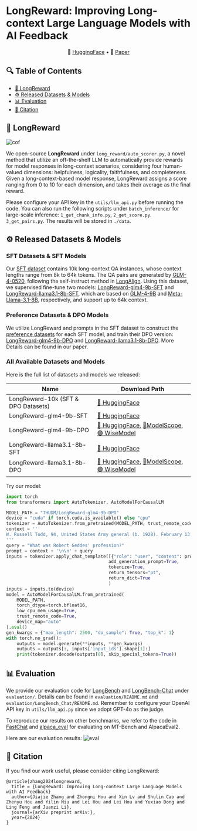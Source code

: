 # LongReward: Improving Long-context Large Language Models with AI Feedback

<p align="center">
    🤗 <a href="https://huggingface.co/datasets/THUDM/LongReward-10k" target="_blank">HuggingFace</a> • 📃 <a href="https://arxiv.org/abs/" target="_blank">Paper</a>
</p>

## 🔍 Table of Contents

- [🤖️ LongReward](#longreward)
- [⚙️ Released Datasets & Models](#model)
- [📊 Evaluation](#evaluation)
- [📝 Citation](#citation)

<a name="longreward"></a>

## 🤖️ LongReward

![cof](https://github.com/user-attachments/assets/a9b06ba1-23ca-44b4-be98-dc2b59b5b84c)

We open-source **LongReward** under `long_reward/auto_scorer.py`, a novel method that utilize an off-the-shelf LLM to
automatically provide rewards for model responses in long-context scenarios, considering four human-valued dimensions:
helpfulness, logicality, faithfulness, and completeness. Given a long-context-based model response, LongReward assigns a
score ranging from 0 to 10 for each dimension, and takes their average as the final reward.

Please configure your API key in the `utils/llm_api.py` before running the code. You can also run the following scripts
under `batch_inference/` for large-scale inference: `1_get_chunk_info.py`, `2_get_score.py`. `3_get_pairs.py`. The
results will be stored in `./data`.

<a name="model"></a>

## ⚙️ Released Datasets & Models

### SFT Datasets & SFT Models

Our [SFT dataset](https://huggingface.co/datasets/THUDM/LongReward-10k) contains 10k long-context QA instances, whose
context lengths range from 8k to 64k tokens. The QA pairs are generated
by [GLM-4-0520](https://bigmodel.cn/dev/api/normal-model/glm-4), following the self-instruct method
in [LongAlign](https://github.com/THUDM/LongAlign).
Using this dataset, we supervised fine-tune two
models: [LongReward-glm4-9b-SFT](https://huggingface.co/NeoZ123/LongReward-glm4-9b-SFT)
and [LongReward-llama3.1-8b-SFT](https://huggingface.co/NeoZ123/LongReward-llama3.1-8b-SFT), which are based
on [GLM-4-9B](https://huggingface.co/THUDM/glm-4-9b)
and [Meta-Llama-3.1-8B](https://huggingface.co/meta-llama/Meta-Llama-3.1-8B), respectively, and support up to 64k
context.

### Preference Datasets & DPO Models

We utilize LongReward and prompts in the SFT dataset to construct
the [preference datasets](https://huggingface.co/datasets/THUDM/LongReward-10k) for each SFT model, and train their DPO
version: [LongReward-glm4-9b-DPO](https://huggingface.co/THUDM/LongReward-glm4-9b-DPO)
and [LongReward-llama3.1-8b-DPO](https://huggingface.co/THUDM/LongReward-llama3.1-8b-DPO). More Details can be found in
our paper.

### All Available Datasets and Models

Here is the full list of datasets and models we released:

| Name                                | Download Path                                                                                                                                                                                                                              |
|-------------------------------------|--------------------------------------------------------------------------------------------------------------------------------------------------------------------------------------------------------------------------------------------|
| LongReward-10k (SFT & DPO Datasets) | [🤗 HuggingFace](https://huggingface.co/datasets/THUDM/LongReward-10k)                                                                                                                                                                     |
| LongReward-glm4-9b-SFT              | [🤗 HuggingFace](https://huggingface.co/NeoZ123/LongReward-glm4-9b-SFT)                                                                                                                                                                    |
| LongReward-glm4-9b-DPO              | [🤗 HuggingFace](https://huggingface.co/THUDM/LongReward-glm4-9b-DPO), [🤖ModelScope](https://modelscope.cn/models/ZhipuAI/LongReward-glm4-9b-DPO),[🟣 WiseModel](https://wisemodel.cn/models/ZhipuAI/LongReward-glm4-9b-dpo)              |
| LongReward-llama3.1-8b-SFT          | [🤗 HuggingFace](https://huggingface.co/NeoZ123/LongReward-llama3.1-8b-SFT)                                                                                                                                                                |
| LongReward-llama3.1-8b-DPO          | [🤗 HuggingFace](https://huggingface.co/THUDM/LongReward-llama3.1-8b-DPO), [🤖ModelScope](https://modelscope.cn/models/ZhipuAI/LongReward-llama3.1-8b-dpo), [🟣 WiseModel](https://wisemodel.cn/models/ZhipuAI/LongReward-llama3.1-8b-dpo) |

Try our model:

```python
import torch
from transformers import AutoTokenizer, AutoModelForCausalLM

MODEL_PATH = "THUDM/LongReward-glm4-9b-DPO"
device = "cuda" if torch.cuda.is_available() else "cpu"
tokenizer = AutoTokenizer.from_pretrained(MODEL_PATH, trust_remote_code=True)
context = '''
W. Russell Todd, 94, United States Army general (b. 1928). February 13. Tim Aymar, 59, heavy metal singer (Pharaoh) (b. 1963). Marshall \"Eddie\" Conway, 76, Black Panther Party leader (b. 1946). Roger Bonk, 78, football player (North Dakota Fighting Sioux, Winnipeg Blue Bombers) (b. 1944). Conrad Dobler, 72, football player (St. Louis Cardinals, New Orleans Saints, Buffalo Bills) (b. 1950). Brian DuBois, 55, baseball player (Detroit Tigers) (b. 1967). Robert Geddes, 99, architect, dean of the Princeton University School of Architecture (1965–1982) (b. 1923). Tom Luddy, 79, film producer (Barfly, The Secret Garden), co-founder of the Telluride Film Festival (b. 1943). David Singmaster, 84, mathematician (b. 1938).
'''
query = "What was Robert Geddes' profession?"
prompt = context + '\n\n' + query
inputs = tokenizer.apply_chat_template([{"role": "user", "content": prompt}],
                                       add_generation_prompt=True,
                                       tokenize=True,
                                       return_tensors="pt",
                                       return_dict=True
                                       )
inputs = inputs.to(device)
model = AutoModelForCausalLM.from_pretrained(
    MODEL_PATH,
    torch_dtype=torch.bfloat16,
    low_cpu_mem_usage=True,
    trust_remote_code=True,
    device_map="auto"
).eval()
gen_kwargs = {"max_length": 2500, "do_sample": True, "top_k": 1}
with torch.no_grad():
    outputs = model.generate(**inputs, **gen_kwargs)
    outputs = outputs[:, inputs['input_ids'].shape[1]:]
    print(tokenizer.decode(outputs[0], skip_special_tokens=True))
```

<a name="evaluation"></a>

## 📊 Evaluation

We provide our evaluation code for [LongBench](https://github.com/THUDM/LongBench)
and [LongBench-Chat](https://github.com/THUDM/LongAlign) under `evaluation/`. Details can be found in
`evaluation/README.md` and `evaluation/LongBench_Chat/README.md`. Remember to configure your OpenAI API key in
`utils/llm_api.py` since we adopt GPT-4o as the judge.

To reproduce our results on other benchmarks, we refer to the code in [FastChat](https://github.com/lm-sys/FastChat)
and [alpaca_eval](https://github.com/tatsu-lab/alpaca_eval) for evaluating on MT-Bench and AlpacaEval2.

Here are our evaluation results:
![eval](https://github.com/user-attachments/assets/c8fc4503-42a1-4081-95b7-7d560f2ec366)

<a name="citation"></a>

## 📝 Citation

If you find our work useful, please consider citing LongReward:

```
@article{zhang2024longreward,
  title = {LongReward: Improving Long-context Large Language Models
with AI Feedback} 
  author={Jiajie Zhang and Zhongni Hou and Xin Lv and Shulin Cao and Zhenyu Hou and Yilin Niu and Lei Hou and Lei Hou and Yuxiao Dong and Ling Feng and Juanzi Li},
  journal={arXiv preprint arXiv:},
  year={2024}
}
```
